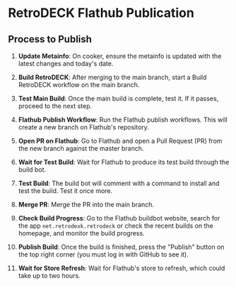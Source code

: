 # RetroDECK Flathub Publication

## Process to Publish

1. **Update Metainfo**: On cooker, ensure the metainfo is updated with the latest changes and today's date.

2. **Build RetroDECK**: After merging to the main branch, start a Build RetroDECK workflow on the main branch.

3. **Test Main Build**: Once the main build is complete, test it. If it passes, proceed to the next step.

4. **Flathub Publish Workflow**: Run the Flathub publish workflows. This will create a new branch on Flathub's repository.

5. **Open PR on Flathub**: Go to Flathub and open a Pull Request (PR) from the new branch against the master branch.

6. **Wait for Test Build**: Wait for Flathub to produce its test build through the build bot.

7. **Test Build**: The build bot will comment with a command to install and test the build. Test it once more.

8. **Merge PR**: Merge the PR into the main branch.

9. **Check Build Progress**: Go to the Flathub buildbot website, search for the app `net.retrodexk.retrodeck` or check the recent builds on the homepage, and monitor the build progress.

10. **Publish Build**: Once the build is finished, press the "Publish" button on the top right corner (you must log in with GitHub to see it).

11. **Wait for Store Refresh**: Wait for Flathub's store to refresh, which could take up to two hours.
